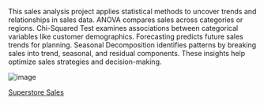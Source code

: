 This sales analysis project applies statistical methods to uncover trends and relationships in sales data. ANOVA compares sales across categories or regions. Chi-Squared Test examines associations between categorical variables like customer demographics. Forecasting predicts future sales trends for planning. Seasonal Decomposition identifies patterns by breaking sales into trend, seasonal, and residual components. These insights help optimize sales strategies and decision-making.

![image](https://github.com/user-attachments/assets/d5f15622-202c-416b-ac92-e7530fd00a7e)

[Superstore Sales](https://sway.cloud.microsoft/DUJGaUlSQHolnX7t)


